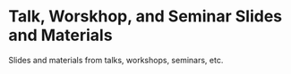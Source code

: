 # Talk, Worskhop, and Seminar Slides and Materials

Slides and materials from talks, workshops, seminars, etc.
